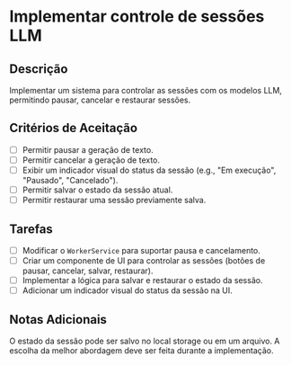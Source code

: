 # Implementar controle de sessões LLM

## Descrição

Implementar um sistema para controlar as sessões com os modelos LLM, permitindo pausar, cancelar e restaurar sessões.

## Critérios de Aceitação

- [ ] Permitir pausar a geração de texto.
- [ ] Permitir cancelar a geração de texto.
- [ ] Exibir um indicador visual do status da sessão (e.g., "Em execução", "Pausado", "Cancelado").
- [ ] Permitir salvar o estado da sessão atual.
- [ ] Permitir restaurar uma sessão previamente salva.

## Tarefas

- [ ] Modificar o `WorkerService` para suportar pausa e cancelamento.
- [ ] Criar um componente de UI para controlar as sessões (botões de pausar, cancelar, salvar, restaurar).
- [ ] Implementar a lógica para salvar e restaurar o estado da sessão.
- [ ] Adicionar um indicador visual do status da sessão na UI.

## Notas Adicionais

O estado da sessão pode ser salvo no local storage ou em um arquivo. A escolha da melhor abordagem deve ser feita durante a implementação.
